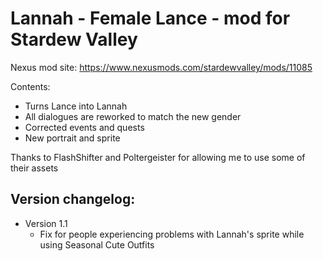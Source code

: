 # Lannah - Female Lance - mod for Stardew Valley

Nexus mod site: https://www.nexusmods.com/stardewvalley/mods/11085

Contents:
* Turns Lance into Lannah
* All dialogues are reworked to match the new gender
* Corrected events and quests
* New portrait and sprite

Thanks to FlashShifter and Poltergeister for allowing me to use some of their assets

## Version changelog:
- Version 1.1
  * Fix for people experiencing problems with Lannah's sprite while using Seasonal Cute Outfits